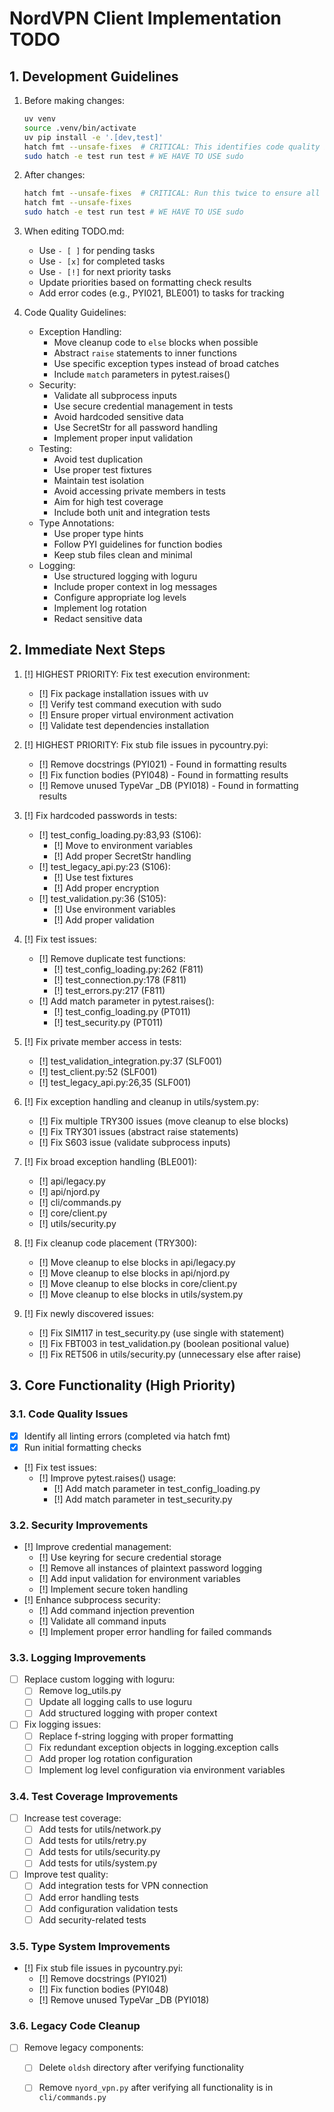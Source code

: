# NordVPN Client Implementation TODO

## 1. Development Guidelines

1. Before making changes:

   ```bash
   uv venv
   source .venv/bin/activate
   uv pip install -e '.[dev,test]'
   hatch fmt --unsafe-fixes  # CRITICAL: This identifies code quality issues
   sudo hatch -e test run test # WE HAVE TO USE sudo
   ```

2. After changes:

   ```bash
   hatch fmt --unsafe-fixes  # CRITICAL: Run this twice to ensure all fixes are applied
   hatch fmt --unsafe-fixes
   sudo hatch -e test run test # WE HAVE TO USE sudo
   ```

3. When editing TODO.md:

   - Use `- [ ]` for pending tasks
   - Use `- [x]` for completed tasks
   - Use `- [!]` for next priority tasks
   - Update priorities based on formatting check results
   - Add error codes (e.g., PYI021, BLE001) to tasks for tracking

4. Code Quality Guidelines:
   - Exception Handling:
     - Move cleanup code to `else` blocks when possible
     - Abstract `raise` statements to inner functions
     - Use specific exception types instead of broad catches
     - Include `match` parameters in pytest.raises()
   - Security:
     - Validate all subprocess inputs
     - Use secure credential management in tests
     - Avoid hardcoded sensitive data
     - Use SecretStr for all password handling
     - Implement proper input validation
   - Testing:
     - Avoid test duplication
     - Use proper test fixtures
     - Maintain test isolation
     - Avoid accessing private members in tests
     - Aim for high test coverage
     - Include both unit and integration tests
   - Type Annotations:
     - Use proper type hints
     - Follow PYI guidelines for function bodies
     - Keep stub files clean and minimal
   - Logging:
     - Use structured logging with loguru
     - Include proper context in log messages
     - Configure appropriate log levels
     - Implement log rotation
     - Redact sensitive data


## 2. Immediate Next Steps

1. [!] HIGHEST PRIORITY: Fix test execution environment:
   - [!] Fix package installation issues with uv
   - [!] Verify test command execution with sudo
   - [!] Ensure proper virtual environment activation
   - [!] Validate test dependencies installation

2. [!] HIGHEST PRIORITY: Fix stub file issues in pycountry.pyi:
   - [!] Remove docstrings (PYI021) - Found in formatting results
   - [!] Fix function bodies (PYI048) - Found in formatting results
   - [!] Remove unused TypeVar _DB (PYI018) - Found in formatting results

3. [!] Fix hardcoded passwords in tests:
   - [!] test_config_loading.py:83,93 (S106):
     - [!] Move to environment variables
     - [!] Add proper SecretStr handling
   - [!] test_legacy_api.py:23 (S106):
     - [!] Use test fixtures
     - [!] Add proper encryption
   - [!] test_validation.py:36 (S105):
     - [!] Use environment variables
     - [!] Add proper validation

4. [!] Fix test issues:
   - [!] Remove duplicate test functions:
     - [!] test_config_loading.py:262 (F811)
     - [!] test_connection.py:178 (F811)
     - [!] test_errors.py:217 (F811)
   - [!] Add match parameter in pytest.raises():
     - [!] test_config_loading.py (PT011)
     - [!] test_security.py (PT011)

5. [!] Fix private member access in tests:
   - [!] test_validation_integration.py:37 (SLF001)
   - [!] test_client.py:52 (SLF001)
   - [!] test_legacy_api.py:26,35 (SLF001)

6. [!] Fix exception handling and cleanup in utils/system.py:
   - [!] Fix multiple TRY300 issues (move cleanup to else blocks)
   - [!] Fix TRY301 issues (abstract raise statements)
   - [!] Fix S603 issue (validate subprocess inputs)

7. [!] Fix broad exception handling (BLE001):
   - [!] api/legacy.py
   - [!] api/njord.py
   - [!] cli/commands.py
   - [!] core/client.py
   - [!] utils/security.py

8. [!] Fix cleanup code placement (TRY300):
   - [!] Move cleanup to else blocks in api/legacy.py
   - [!] Move cleanup to else blocks in api/njord.py
   - [!] Move cleanup to else blocks in core/client.py
   - [!] Move cleanup to else blocks in utils/system.py

9. [!] Fix newly discovered issues:
   - [!] Fix SIM117 in test_security.py (use single with statement)
   - [!] Fix FBT003 in test_validation.py (boolean positional value)
   - [!] Fix RET506 in utils/security.py (unnecessary else after raise)

## 3. Core Functionality (High Priority)

### 3.1. Code Quality Issues

- [x] Identify all linting errors (completed via hatch fmt)
- [x] Run initial formatting checks
- [!] Fix test issues:
  - [!] Improve pytest.raises() usage:
    - [!] Add match parameter in test_config_loading.py
    - [!] Add match parameter in test_security.py

### 3.2. Security Improvements

- [!] Improve credential management:
  - [!] Use keyring for secure credential storage
  - [!] Remove all instances of plaintext password logging
  - [!] Add input validation for environment variables
  - [!] Implement secure token handling
- [!] Enhance subprocess security:
  - [!] Add command injection prevention
  - [!] Validate all command inputs
  - [!] Implement proper error handling for failed commands

### 3.3. Logging Improvements

- [ ] Replace custom logging with loguru:
  - [ ] Remove log_utils.py
  - [ ] Update all logging calls to use loguru
  - [ ] Add structured logging with proper context
- [ ] Fix logging issues:
  - [ ] Replace f-string logging with proper formatting
  - [ ] Fix redundant exception objects in logging.exception calls
  - [ ] Add proper log rotation configuration
  - [ ] Implement log level configuration via environment variables

### 3.4. Test Coverage Improvements

- [ ] Increase test coverage:
  - [ ] Add tests for utils/network.py
  - [ ] Add tests for utils/retry.py
  - [ ] Add tests for utils/security.py
  - [ ] Add tests for utils/system.py
- [ ] Improve test quality:
  - [ ] Add integration tests for VPN connection
  - [ ] Add error handling tests
  - [ ] Add configuration validation tests
  - [ ] Add security-related tests

### 3.5. Type System Improvements

- [!] Fix stub file issues in pycountry.pyi:
  - [!] Remove docstrings (PYI021)
  - [!] Fix function bodies (PYI048)
  - [!] Remove unused TypeVar _DB (PYI018)

### 3.6. Legacy Code Cleanup

- [ ] Remove legacy components:
  - [ ] Delete `oldsh` directory after verifying functionality
  - [ ] Remove `nyord_vpn.py` after verifying all functionality is in `cli/commands.py`

